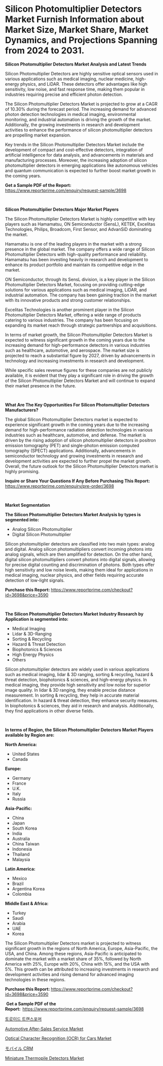 <p><h1>Silicon Photomultiplier Detectors Market Furnish Information about Market Size, Market Share, Market Dynamics, and Projections Spanning from 2024 to 2031.</h1></p><p><strong>Silicon Photomultiplier Detectors Market Analysis and Latest Trends</strong></p>
<p><p>Silicon Photomultiplier Detectors are highly sensitive optical sensors used in various applications such as medical imaging, nuclear medicine, high-energy physics, and LiDAR. These detectors offer advantages like high sensitivity, low noise, and fast response time, making them popular in industries requiring precise and efficient photon detection.</p><p>The Silicon Photomultiplier Detectors Market is projected to grow at a CAGR of 10.30% during the forecast period. The increasing demand for advanced photon detection technologies in medical imaging, environmental monitoring, and industrial automation is driving the growth of the market. Additionally, the growing investments in research and development activities to enhance the performance of silicon photomultiplier detectors are propelling market expansion.</p><p>Key trends in the Silicon Photomultiplier Detectors Market include the development of compact and cost-effective detectors, integration of artificial intelligence for data analysis, and advancements in materials and manufacturing processes. Moreover, the increasing adoption of silicon photomultiplier detectors in emerging applications like autonomous vehicles and quantum communication is expected to further boost market growth in the coming years.</p></p>
<p><strong>Get a Sample PDF of the Report:&nbsp;</strong> <a href="https://www.reportprime.com/enquiry/request-sample/3698">https://www.reportprime.com/enquiry/request-sample/3698</a></p>
<p>&nbsp;</p>
<p><strong>Silicon Photomultiplier Detectors Major Market Players</strong></p>
<p><p>The Silicon Photomultiplier Detectors Market is highly competitive with key players such as Hamamatsu, ON Semiconductor (SensL), KETEK, Excelitas Technologies, Philips, Broadcom, First Sensor, and AdvanSiD dominating the market. </p><p>Hamamatsu is one of the leading players in the market with a strong presence in the global market. The company offers a wide range of Silicon Photomultiplier Detectors with high-quality performance and reliability. Hamamatsu has been investing heavily in research and development to enhance its product portfolio and maintain its competitive edge in the market.</p><p>ON Semiconductor, through its SensL division, is a key player in the Silicon Photomultiplier Detectors Market, focusing on providing cutting-edge solutions for various applications such as medical imaging, LiDAR, and industrial automation. The company has been gaining traction in the market with its innovative products and strong customer relationships.</p><p>Excelitas Technologies is another prominent player in the Silicon Photomultiplier Detectors Market, offering a wide range of products catering to various industries. The company has been focusing on expanding its market reach through strategic partnerships and acquisitions.</p><p>In terms of market growth, the Silicon Photomultiplier Detectors Market is expected to witness significant growth in the coming years due to the increasing demand for high-performance detectors in various industries such as healthcare, automotive, and aerospace. The market size is projected to reach a substantial figure by 2027, driven by advancements in technology and increasing investments in research and development.</p><p>While specific sales revenue figures for these companies are not publicly available, it is evident that they play a significant role in driving the growth of the Silicon Photomultiplier Detectors Market and will continue to expand their market presence in the future.</p></p>
<p>&nbsp;</p>
<p><strong>What Are The Key Opportunities For Silicon Photomultiplier Detectors Manufacturers?</strong></p>
<p><p>The global Silicon Photomultiplier Detectors market is expected to experience significant growth in the coming years due to the increasing demand for high-performance radiation detection technologies in various industries such as healthcare, automotive, and defense. The market is driven by the rising adoption of silicon photomultiplier detectors in positron emission tomography (PET) and single-photon emission computed tomography (SPECT) applications. Additionally, advancements in semiconductor technology and growing investments in research and development activities are expected to further propel the market growth. Overall, the future outlook for the Silicon Photomultiplier Detectors market is highly promising.</p></p>
<p><strong>Inquire or Share Your Questions If Any Before Purchasing This Report:</strong> <a href="https://www.reportprime.com/enquiry/pre-order/3698">https://www.reportprime.com/enquiry/pre-order/3698</a></p>
<p>&nbsp;</p>
<p><strong>Market Segmentation</strong></p>
<p><strong>The Silicon Photomultiplier Detectors Market Analysis by types is segmented into:</strong></p>
<p><ul><li>Analog Silicon Photomultiplier</li><li>Digital Silicon Photomultiplier</li></ul></p>
<p><p>Silicon photomultiplier detectors are classified into two main types: analog and digital. Analog silicon photomultipliers convert incoming photons into analog signals, which are then amplified for detection. On the other hand, digital silicon photomultipliers convert photons into digital signals, allowing for precise digital counting and discrimination of photons. Both types offer high sensitivity and low noise levels, making them ideal for applications in medical imaging, nuclear physics, and other fields requiring accurate detection of low-light signals.</p></p>
<p><strong>Purchase this Report:&nbsp;</strong><a href="https://www.reportprime.com/checkout?id=3698&price=3590">https://www.reportprime.com/checkout?id=3698&price=3590</a></p>
<p>&nbsp;</p>
<p><strong>The Silicon Photomultiplier Detectors Market Industry Research by Application is segmented into:</strong></p>
<p><ul><li>Medical Imaging</li><li>Lidar & 3D-Ranging</li><li>Sorting & Recycling</li><li>Hazard & Threat Detection</li><li>Biophotonics & Sciences</li><li>High Energy Physics</li><li>Others</li></ul></p>
<p><p>Silicon photomultiplier detectors are widely used in various applications such as medical imaging, lidar & 3D ranging, sorting & recycling, hazard & threat detection, biophotonics & sciences, and high-energy physics. In medical imaging, they provide high sensitivity and low noise for superior image quality. In lidar & 3D ranging, they enable precise distance measurement. In sorting & recycling, they help in accurate material identification. In hazard & threat detection, they enhance security measures. In biophotonics & sciences, they aid in research and analysis. Additionally, they find applications in other diverse fields.</p></p>
<p>&nbsp;</p>
<p><strong>In terms of Region, the Silicon Photomultiplier Detectors Market Players available by Region are:</strong></p>
<p>
    <p> <strong> North America: </strong>
        <ul>
            <li>United States</li>
            <li>Canada</li>
        </ul>
        </p> 
    <p> <strong> Europe: </strong>
        <ul>
            <li>Germany</li>
            <li>France</li>
            <li>U.K.</li>
            <li>Italy</li>
            <li>Russia</li>
        </ul>
        </p> 
    <p> <strong> Asia-Pacific: </strong>
        <ul>
            <li>China</li>
            <li>Japan</li>
            <li>South Korea</li>
            <li>India</li>
            <li>Australia</li>
            <li>China Taiwan</li>
            <li>Indonesia</li>
            <li>Thailand</li>
            <li>Malaysia</li>
        </ul>
        </p> 
    <p> <strong> Latin America: </strong>
        <ul>
            <li>Mexico</li>
            <li>Brazil</li>
            <li>Argentina Korea</li>
            <li>Colombia</li>
        </ul>
        </p> 
    <p> <strong> Middle East & Africa: </strong>
        <ul>
            <li>Turkey</li>
            <li>Saudi</li>
            <li>Arabia</li>
            <li>UAE</li>
            <li>Korea</li>
        </ul>
    </p>
    </p>
<p><p>The Silicon Photomultiplier Detectors market is projected to witness significant growth in the regions of North America, Europe, Asia-Pacific, the USA, and China. Among these regions, Asia-Pacific is anticipated to dominate the market with a market share of 35%, followed by North America with 25%, Europe with 20%, China with 15%, and the USA with 5%. This growth can be attributed to increasing investments in research and development activities and rising demand for advanced imaging technologies in these regions.</p></p>
<p><strong>Purchase this Report: </strong><a href="https://www.reportprime.com/checkout?id=3698&price=3590">https://www.reportprime.com/checkout?id=3698&price=3590</a></p>
<p>&nbsp;<strong>Get a Sample PDF of the Report:&nbsp;&nbsp;</strong><a href="https://www.reportprime.com/enquiry/request-sample/3698">https://www.reportprime.com/enquiry/request-sample/3698</a></p>
<p><strong></strong></p>
<p><p><a href="https://medium.com/@fabiancobuc20222022/2024%EB%85%84%EB%B6%80%ED%84%B0-2031%EB%85%84%EA%B9%8C%EC%A7%80%EC%9D%98-%EA%B8%B0%EA%B0%84%EC%9D%84-%EB%8C%80%EC%83%81%EC%9C%BC%EB%A1%9C-%ED%95%9C-%ED%86%A0%EB%A1%9C%EC%9D%B4%EB%93%9C-%EB%B3%80%EC%95%95%EA%B8%B0-%EC%8B%9C%EC%9E%A5-%EB%B6%84%EC%84%9D-%EB%B0%8F-%EA%B7%9C%EB%AA%A8-%EC%98%88%EC%B8%A1-3146b4673866">토로이드 트랜스포머</a></p><p><a href="https://issuu.com/reportprime-2/docs/automotive-after-sales-service-market-size-2030.pp">Automotive After-Sales Service Market</a></p><p><a href="https://issuu.com/reportprime-2/docs/optical-character-recognition-ocr-for-cars-market-">Optical Character Recognition (OCR) for Cars Market</a></p><p><a href="https://medium.com/@jonathanailey6577467/%E3%83%A2%E3%83%90%E3%82%A4%E3%83%ABcrm%E5%B8%82%E5%A0%B4-2031%E5%B9%B4%E3%81%BE%E3%81%A7%E3%81%AE%E5%8B%95%E5%90%91-%E4%BA%88%E6%B8%AC-%E3%81%8A%E3%82%88%E3%81%B3%E7%AB%B6%E4%BA%89%E5%88%86%E6%9E%90-24a4b22bbcce">モバイル CRM</a></p><p><a href="https://github.com/Angelnienowdseej3e45z3p8c/Market-Research-Report-List-1/blob/main/miniature-thermopile-detectors-market.md">Miniature Thermopile Detectors Market</a></p></p>